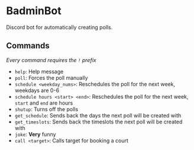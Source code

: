 # BadminBot

Discord bot for automatically creating polls.

## Commands

*Every command requires the `!` prefix*

- `help`: Help message
- `poll`: Forces the poll manually
- `schedule <weekday_nums>`: Reschedules the poll for the next week, weekdays are 0-6
- `schedule hours <start> <end>`: Reschedules the poll for the next week, `start` and `end` are hours
- `shutup`: Turns off the polls
- `get_schedule`: Sends back the days the next poll will be created with
- `get_timeslots`: Sends back the timeslots the next poll will be created with
- `joke`: **Very** funny
- `call <target>`: Calls target for booking a court
